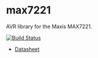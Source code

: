 # max7221
AVR library for the Maxis MAX7221.

[![Build Status](https://travis-ci.org/nixpulvis/max7221.svg?branch=master)](https://travis-ci.org/nixpulvis/max7221)

- [Datasheet](doc/MAX7219-MAX7221.pdf)

